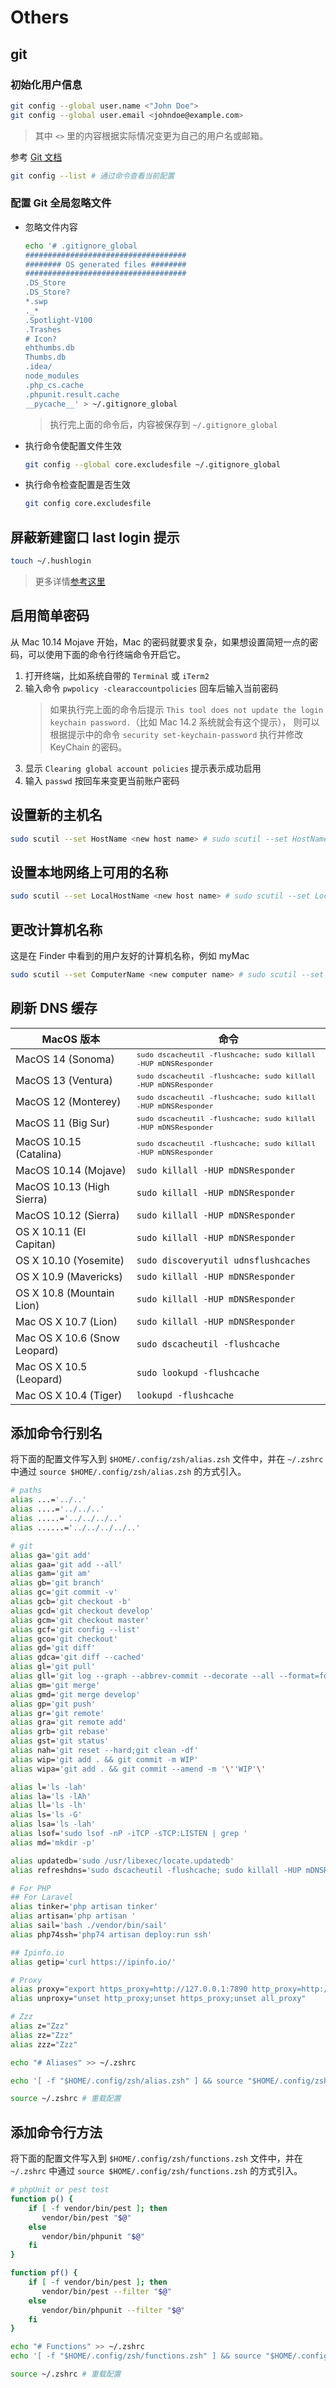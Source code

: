 # Others

## git

### 初始化用户信息

```bash
git config --global user.name <"John Doe">
git config --global user.email <johndoe@example.com>
```

> 其中 `<>` 里的内容根据实际情况变更为自己的用户名或邮箱。

参考 [Git 文档](https://git-scm.com/book/zh/v1/%E8%B5%B7%E6%AD%A5-%E5%88%9D%E6%AC%A1%E8%BF%90%E8%A1%8C-Git-%E5%89%8D%E7%9A%84%E9%85%8D%E7%BD%AE#%E7%94%A8%E6%88%B7%E4%BF%A1%E6%81%AF)

```bash
git config --list # 通过命令查看当前配置
```

### 配置 Git 全局忽略文件

- 忽略文件内容

  ```bash
  echo '# .gitignore_global
  ####################################
  ######## OS generated files ########
  ####################################
  .DS_Store
  .DS_Store?
  *.swp
  ._*
  .Spotlight-V100
  .Trashes
  # Icon?
  ehthumbs.db
  Thumbs.db
  .idea/
  node_modules
  .php_cs.cache
  .phpunit.result.cache
  __pycache__' > ~/.gitignore_global
  ```

  > 执行完上面的命令后，内容被保存到 `~/.gitignore_global`

- 执行命令使配置文件生效
  ```bash
  git config --global core.excludesfile ~/.gitignore_global
  ```

- 执行命令检查配置是否生效
  ```bash
  git config core.excludesfile
  ```

## 屏蔽新建窗口 last login 提示

```bash
touch ~/.hushlogin
```

> 更多详情[参考这里](http://osxdaily.com/2010/06/22/remove-the-last-login-message-from-the-terminal/)

## 启用简单密码

从 Mac 10.14 Mojave 开始，Mac 的密码就要求复杂，如果想设置简短一点的密码，可以使用下面的命令行终端命令开启它。

1. 打开终端，比如系统自带的 `Terminal` 或 `iTerm2`
2. 输入命令 `pwpolicy -clearaccountpolicies` 回车后输入当前密码
   > 如果执行完上面的命令后提示 `This tool does not update the login keychain password.`（比如 Mac 14.2 系统就会有这个提示）， 则可以根据提示中的命令 `security set-keychain-password` 执行并修改 KeyChain 的密码。
3. 显示 `Clearing global account policies` 提示表示成功启用
4. 输入 `passwd` 按回车来变更当前账户密码


## 设置新的主机名

```bash
sudo scutil --set HostName <new host name> # sudo scutil --set HostName mac-mini
```

## 设置本地网络上可用的名称

```bash
sudo scutil --set LocalHostName <new host name> # sudo scutil --set LocalHostName curder-mac-mini
```

## 更改计算机名称

这是在 Finder 中看到的用户友好的计算机名称，例如 myMac

```bash
sudo scutil --set ComputerName <new computer name> # sudo scutil --set ComputerName curder-mac-mini 
```

## 刷新 DNS 缓存

| MacOS 版本                     | 命令                                                                             |
|------------------------------|--------------------------------------------------------------------------------|
| MacOS 14 (Sonoma)            | <small>`sudo dscacheutil -flushcache; sudo killall -HUP mDNSResponder`</small> |
| MacOS 13 (Ventura)           | <small>`sudo dscacheutil -flushcache; sudo killall -HUP mDNSResponder`</small> |
| MacOS 12 (Monterey)          | <small>`sudo dscacheutil -flushcache; sudo killall -HUP mDNSResponder`</small> |
| MacOS 11 (Big Sur)           | <small>`sudo dscacheutil -flushcache; sudo killall -HUP mDNSResponder`</small> |
| MacOS 10.15 (Catalina)       | <small>`sudo dscacheutil -flushcache; sudo killall -HUP mDNSResponder`</small> |
| MacOS 10.14 (Mojave)	        | `sudo killall -HUP mDNSResponder`                                              |
| MacOS 10.13 (High Sierra)    | 	`sudo killall -HUP mDNSResponder`                                             |
| MacOS 10.12 (Sierra)	        | `sudo killall -HUP mDNSResponder`                                              |
| OS X 10.11 (El Capitan)	     | `sudo killall -HUP mDNSResponder`                                              |
| OS X 10.10 (Yosemite)        | 	`sudo discoveryutil udnsflushcaches`                                          |
| OS X 10.9 (Mavericks)        | 	`sudo killall -HUP mDNSResponder`                                             |
| OS X 10.8 (Mountain Lion)    | 	`sudo killall -HUP mDNSResponder`                                             |
| Mac OS X 10.7 (Lion)         | 	`sudo killall -HUP mDNSResponder`                                             |
| Mac OS X 10.6 (Snow Leopard) | 	`sudo dscacheutil -flushcache`                                                |
| Mac OS X 10.5 (Leopard)      | 	`sudo lookupd -flushcache`                                                    |
| Mac OS X 10.4 (Tiger)        | 	`lookupd -flushcache`                                                         |

## 添加命令行别名

将下面的配置文件写入到 `$HOME/.config/zsh/alias.zsh` 文件中，并在 `~/.zshrc` 中通过 `source $HOME/.config/zsh/alias.zsh` 的方式引入。

```bash
# paths
alias ...='../..'
alias ....='../../..'
alias .....='../../../..'
alias ......='../../../../..'

# git
alias ga='git add'
alias gaa='git add --all'
alias gam='git am'
alias gb='git branch'
alias gc='git commit -v'
alias gcb='git checkout -b'
alias gcd='git checkout develop'
alias gcm='git checkout master'
alias gcf='git config --list'
alias gco='git checkout'
alias gd='git diff'
alias gdca='git diff --cached'
alias gl='git pull'
alias gll='git log --graph --abbrev-commit --decorate --all --format=format:'\''%C(bold blue)%h%C(reset) - %C(bold cyan)%aD%C(dim white) - %an%C(reset) %C(bold green)(%ar)%C(reset)%C(bold yellow)%d%C(reset)%n %C(white)%s%C(reset)'\'
alias gm='git merge'
alias gmd='git merge develop'
alias gp='git push'
alias gr='git remote'
alias gra='git remote add'
alias grb='git rebase'
alias gst='git status'
alias nah='git reset --hard;git clean -df'
alias wip='git add . && git commit -m WIP'
alias wipa='git add . && git commit --amend -m '\''WIP'\'

alias l='ls -lah'
alias la='ls -lAh'
alias ll='ls -lh'
alias ls='ls -G'
alias lsa='ls -lah'
alias lsof='sudo lsof -nP -iTCP -sTCP:LISTEN | grep '
alias md='mkdir -p'

alias updatedb='sudo /usr/libexec/locate.updatedb'
alias refreshdns='sudo dscacheutil -flushcache; sudo killall -HUP mDNSResponder'

# For PHP
## For Laravel
alias tinker='php artisan tinker'
alias artisan='php artisan '
alias sail='bash ./vendor/bin/sail'
alias php74ssh='php74 artisan deploy:run ssh'

## Ipinfo.io
alias getip='curl https://ipinfo.io/'

# Proxy
alias proxy="export https_proxy=http://127.0.0.1:7890 http_proxy=http://127.0.0.1:7890 all_proxy=socks5://127.0.0.1:7890"
alias unproxy="unset http_proxy;unset https_proxy;unset all_proxy"

# Zzz
alias z="Zzz"
alias zz="Zzz"
alias zzz="Zzz"
```

```bash
echo "# Aliases" >> ~/.zshrc

echo '[ -f "$HOME/.config/zsh/alias.zsh" ] && source "$HOME/.config/zsh/alias.zsh"' >> ~/.zshrc

source ~/.zshrc # 重载配置
```


## 添加命令行方法

将下面的配置文件写入到 `$HOME/.config/zsh/functions.zsh` 文件中，并在 `~/.zshrc` 中通过 `source $HOME/.config/zsh/functions.zsh` 的方式引入。

```bash
# phpUnit or pest test
function p() {
    if [ -f vendor/bin/pest ]; then
       vendor/bin/pest "$@"
    else
       vendor/bin/phpunit "$@"
    fi
}

function pf() {
    if [ -f vendor/bin/pest ]; then
       vendor/bin/pest --filter "$@"
    else
       vendor/bin/phpunit --filter "$@"
    fi
}
```


```bash
echo "# Functions" >> ~/.zshrc
echo '[ -f "$HOME/.config/zsh/functions.zsh" ] && source "$HOME/.config/zsh/functions.zsh"' >> ~/.zshrc

source ~/.zshrc # 重载配置
```
